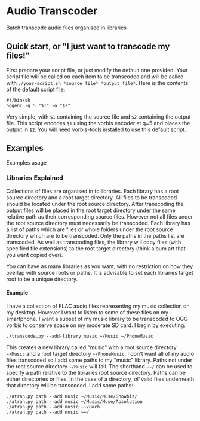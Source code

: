 # Audio Transcoder #

Batch transcode audio files organised in libraries

## Quick start, or "I just want to transcode my files!" ##

First prepare your script file, or just modify the default one provided.
Your script file will be called on each item to be transcoded and will be called with `./your-script.sh *source_file* *output_file*`.
Here is the contents of the default script file:

	#!/bin/sh
	oggenc -q 5 "$1" -o "$2"

Very simple, with `$1` containing the source file and `$2` containing the output file.
This script encodes `$1` using the vorbis encoder at q=5 and places the output in `$2`.
You will need vorbis-tools installed to use this default script.

## Examples ##

Examples usage

### Libraries Explained ###

Collections of files are organised in to libraries.
Each library has a root source directory and a root target directory.
All files to be transcoded should be located under the root source directory.
After transcoding the output files will be placed in the root target directory under the same relative path as their corresponding source files.
However not all files under the root source directory must necessarily be transcoded.
Each library has a list of paths which are files or whole folders under the root source directory which are to be transcoded.
Only the paths in the paths list are transcoded.
As well as transcoding files, the library will copy files (with specified file extensions) to the root target directory (think album art that you want copied over).

You can have as many libraries as you want, with no restriction on how they overlap with source roots or paths. It is advisable to set each libraries target root to be a unique directory.

#### Example ####

I have a collection of FLAC audio files representing my music collection on my desktop. However I want to listen to some of these files on my smartphone. I want a subset of my music library to be transcoded to OGG vorbis to conserve space on my moderate SD card. I begin by executing:

    ./transcode.py --add-library music ~/Music ~/PhoneMusic

This creates a new library called "music" with a root source directory `~/Music` and a root target directory `~/PhoneMusic`. I don't want all of my audio files transcoded so I add some paths to my "music" library. Paths not under the root source directory `~/Music` will fail. The shorthand `~~/` can be used to specify a path relative to the libraries root source directory. Paths can be either directories or files. In the case of a directory, _all_ valid files underneath that directory will be transcoded. I add some paths:

    ./atran.py path --add music ~/Music/Muse/Showbiz/
    ./atran.py path --add music ~/Music/Muse/Absolution
    ./atran.py path --add music ~~/Bach
    ./atran.py path --add music ~~/
